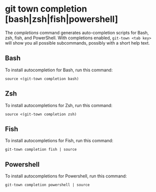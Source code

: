 # git town completion [bash|zsh|fish|powershell]

The _completions_ command generates auto-completion scripts for Bash, zsh, fish,
and PowerShell. With completions enabled, `git-town <tab key>` will show you all
possible subcommands, possibly with a short help text.

## Bash

To install autocompletion for Bash, run this command:

```
source <(git-town completion bash)
```

## Zsh

To install autocompletions for Zsh, run this command:

```
source <(git-town completion zsh)
```

## Fish

To install autocompletions for Fish, run this command:

```
git-town completion fish | source
```

## Powershell

To install autocompletions for Powershell, run this command:

```
git-town completion powershell | source
```
